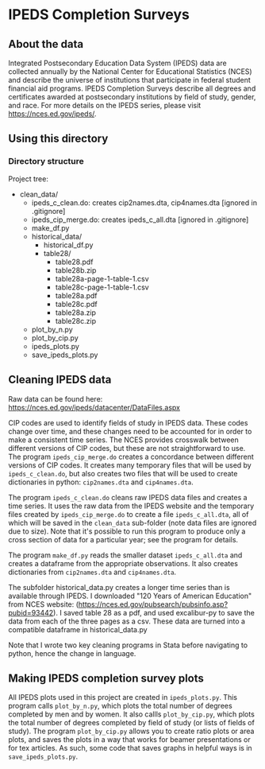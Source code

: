 # IPEDS Completion Surveys

## About the data

Integrated Postsecondary Education Data System (IPEDS) data are collected annually by the National Center for Educational Statistics (NCES) and describe the universe of institutions that participate in federal student financial aid programs. 
IPEDS Completion Surveys describe all degrees and certificates awarded at postsecondary institutions by field of study, gender, and race.
For more details on the IPEDS series, please visit https://nces.ed.gov/ipeds/.

## Using this directory

### Directory structure

Project tree: 
- clean_data/
    - ipeds_c_clean.do: creates cip2names.dta, cip4names.dta [ignored in .gitignore]
    - ipeds_cip_merge.do: creates ipeds_c_all.dta [ignored in .gitignore]
    - make_df.py
    - historical_data/
        * historical_df.py
        * table28/
            * table28.pdf
            * table28b.zip
            * table28a-page-1-table-1.csv 
            * table28c-page-1-table-1.csv
            * table28a.pdf 
            * table28c.pdf
            * table28a.zip 
            * table28c.zip
    - plot_by_n.py
    - plot_by_cip.py
    - ipeds_plots.py
    - save_ipeds_plots.py


## Cleaning IPEDS data

Raw data can be found here: https://nces.ed.gov/ipeds/datacenter/DataFiles.aspx

CIP codes are used to identify fields of study in IPEDS data.
These codes change over time, and these changes need to be accounted for in order to make a consistent time series.
The NCES provides crosswalk between different versions of CIP codes, but these are not straightforward to use.
The program `ipeds_cip_merge.do` creates a concordance between different versions of CIP codes. 
It creates many temporary files that will be used by `ipeds_c_clean.do`, but also creates two files that will be used to create dictionaries in python: `cip2names.dta` and `cip4names.dta`.

The program `ipeds_c_clean.do` cleans raw IPEDS data files and creates a time series. 
It uses the raw data from the IPEDS website and the temporary files created by `ipeds_cip_merge.do` to create a file `ipeds_c_all.dta`, all of which will be saved in the `clean_data` sub-folder (note data files are ignored due to size).
Note that it's possible to run this program to produce only a cross section of data for a particular year; see the program for details.

The program `make_df.py` reads the smaller dataset `ipeds_c_all.dta` and creates a dataframe from the appropriate observations. It also creates dictionaries from `cip2names.dta` and `cip4names.dta`.

The subfolder historical_data.py creates a longer time series than is available through IPEDS. 
I downloaded "120 Years of American Education" from NCES website: (https://nces.ed.gov/pubsearch/pubsinfo.asp?pubid=93442).
I saved table 28 as a pdf, and used excalibur-py to save the data from each of the three pages as a csv.
These data are turned into a compatible dataframe in historical_data.py

Note that I wrote two key cleaning programs in Stata before navigating to python, hence the change in language. 

## Making IPEDS completion survey plots

All IPEDS plots used in this project are created in `ipeds_plots.py`. This program calls `plot_by_n.py`, which plots the total number of degrees completed by men and by women. It also callls `plot_by_cip.py`, which plots the total number of degrees completed by field of study (or lists of fields of study). 
The program `plot_by_cip.py` allows you to create ratio plots or area plots, and saves the plots in a way that works for beamer presentations or for tex articles. As such, some code that saves graphs in helpful ways is in `save_ipeds_plots.py`. 
